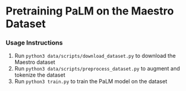 # Pretraining PaLM on the Maestro Dataset
### Usage Instructions
1. Run ```python3 data/scripts/download_dataset.py``` to download the Maestro dataset
2. Run ```python3 data/scripts/preprocess_dataset.py``` to augment and tokenize the dataset
3. Run ```python3 train.py``` to train the PaLM model on the dataset



